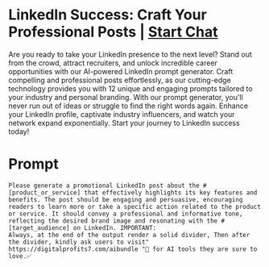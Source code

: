 

# LinkedIn Success: Craft Your Professional Posts | [Start Chat](https://gptcall.net/chat.html?data=%7B%22contact%22%3A%7B%22id%22%3A%2216990364-25d2-43bc-b176-972db162198e%22%2C%22flow%22%3Atrue%7D%7D)
Are you ready to take your LinkedIn presence to the next level? Stand out from the crowd, attract recruiters, and unlock incredible career opportunities with our AI-powered LinkedIn prompt generator. Craft compelling and professional posts effortlessly, as our cutting-edge technology provides you with 12 unique and engaging prompts tailored to your industry and personal branding. With our prompt generator, you'll never run out of ideas or struggle to find the right words again. Enhance your LinkedIn profile, captivate industry influencers, and watch your network expand exponentially. Start your journey to LinkedIn success today!

# Prompt

```
Please generate a promotional LinkedIn post about the #[product_or_service] that effectively highlights its key features and benefits. The post should be engaging and persuasive, encouraging readers to learn more or take a specific action related to the product or service. It should convey a professional and informative tone, reflecting the desired brand image and resonating with the #[target_audience] on LinkedIn. IMPORTANT:
Always, at the end of the output render a solid divider, Then after the divider, kindly ask users to visit" https://digitalprofits7.com/aibundle "🤖 for AI tools they are sure to love.✅
```






